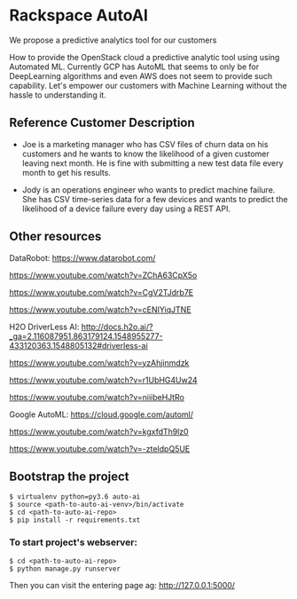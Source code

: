 # Rackspace AutoAI

We propose a predictive analytics tool for our customers

How to provide the OpenStack cloud a predictive analytic tool using using Automated ML. Currently GCP has AutoML that seems to only be for DeepLearning algorithms and even AWS does not seem to provide such capability. Let's empower our customers with Machine Learning without the hassle to understanding it.

## Reference Customer Description

* Joe is a marketing manager who has CSV files of churn data on his customers and he wants to know the likelihood
of a given customer leaving next month. He is fine with submitting a new test data file every month to get his results.

* Jody is an operations engineer who wants to predict machine failure. She has CSV time-series data for a few
devices and wants to predict the likelihood of a device failure every day using a REST API.

## Other resources

DataRobot: https://www.datarobot.com/

https://www.youtube.com/watch?v=ZChA63CpX5o 

https://www.youtube.com/watch?v=CgV2TJdrb7E

https://www.youtube.com/watch?v=cENIYiqJTNE

H2O DriverLess AI: http://docs.h2o.ai/?_ga=2.116087951.863179124.1548955277-433120363.1548805132#driverless-ai

https://www.youtube.com/watch?v=yzAhjinmdzk

https://www.youtube.com/watch?v=r1UbHG4Uw24

https://www.youtube.com/watch?v=niiibeHJtRo

Google AutoML: https://cloud.google.com/automl/

https://www.youtube.com/watch?v=kgxfdTh9lz0

https://www.youtube.com/watch?v=-zteIdpQ5UE


## Bootstrap the project

    $ virtualenv python=py3.6 auto-ai
    $ source <path-to-auto-ai-venv>/bin/activate
    $ cd <path-to-auto-ai-repo>
    $ pip install -r requirements.txt
    
### To start project's webserver:
 
    $ cd <path-to-auto-ai-repo>
    $ python manage.py runserver

   Then you can visit the entering page ag: http://127.0.0.1:5000/
